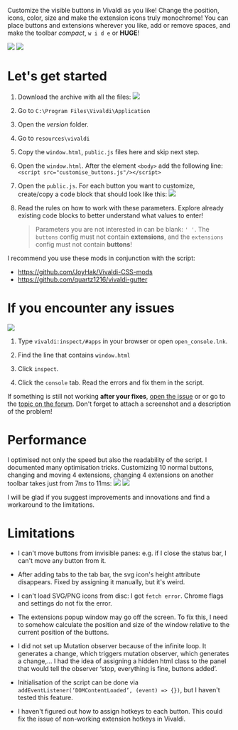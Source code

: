 Customize the visible buttons in Vivaldi as you like! Change the position, icons, color, size and make the extension icons truly monochrome! You can place buttons and extensions wherever you like, add or remove spaces, and make the toolbar *compact*, `w i d e` or **HUGE**! 

![](screenshots/promo1.png)
![](screenshots/promo2.png)

# Let's get started

1. Download the archive with all the files:
![](screenshots/download.png)   

2. Go to `C:\Program Files\Vivaldi\Application`

3. Open the *version* folder.

4. Go to `resources\vivaldi`

5. Copy the `window.html`, `public.js` files here and skip next step.

6.  Open the `window.html`. After the element `<body>` add the following line: `<script src="customise_buttons.js"/></script>`

7. Open the `public.js`. For each button you want to customize, create/copy a code block that should look like this:
![](screenshots/files.png)   

8. Read the rules on how to work with these parameters. Explore already existing code blocks to better understand what values to enter!

   > Parameters you are not interested in can be blank:  `' '`. The `buttons` config must not contain **extensions**, and the `extensions` config must not contain **buttons**!  

I recommend you use these mods in conjunction with the script:
- https://github.com/JoyHak/Vivaldi-CSS-mods
- https://github.com/quartz1216/vivaldi-gutter

# If you encounter any issues
![](screenshots/console.png)

1. Type `vivaldi:inspect/#apps` in your browser or open `open_console.lnk`.

2. Find the line that contains `window.html`

3. Click `inspect`.

4. Click the `console` tab. Read the errors and fix them in the script.

If something is still not working **after your fixes**, [open the issue](https://github.com/JoyHak/customize-vivaldi-buttons/issues/new/choose) or or go to the [topic on the forum](https://forum.vivaldi.net/post/803412). Don't forget to attach a screenshot and a description of the problem!

# Performance

I optimised not only the speed but also the readability of the script. I documented many optimisation tricks. Customizing 10 normal buttons, changing and moving 4 extensions, changing 4 extensions on another toolbar takes just from 7ms to 11ms: 
![](screenshots/profiling_0.png)
![](screenshots/profiling_1.png)

I will be glad if you suggest improvements and innovations and find a workaround to the limitations.

# Limitations

- I can't move buttons from invisible panes: e.g. if I close the status bar, I can't move any button from it.

- After adding tabs to the tab bar, the svg icon's height attribute disappears. Fixed by assigning it manually, but it's weird.

- I can't load SVG/PNG icons from disc: I got `fetch error`. Chrome flags and settings do not fix the error. 
- The extensions popup window may go off the screen. To fix this, I need to somehow calculate the position and size of the window relative to the current position of the buttons. 

- I did not set up Mutation observer because of the infinite loop. It generates a change, which triggers mutation observer, which generates a change,... 
I had the idea of assigning a hidden html class to the panel that would tell the observer ‘stop, everything is fine, buttons added’.
- Initialisation of the script can be done via 
`addEventListener(‘DOMContentLoaded’, (event) => {})`, but I haven't tested this feature.
- I haven't figured out how to assign hotkeys to each button. This could fix the issue of non-working extension hotkeys in Vivaldi.
